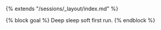 {% extends "/sessions/_layout/index.md" %}

{% block goal %}
Deep sleep soft first run. 
{% endblock %}
